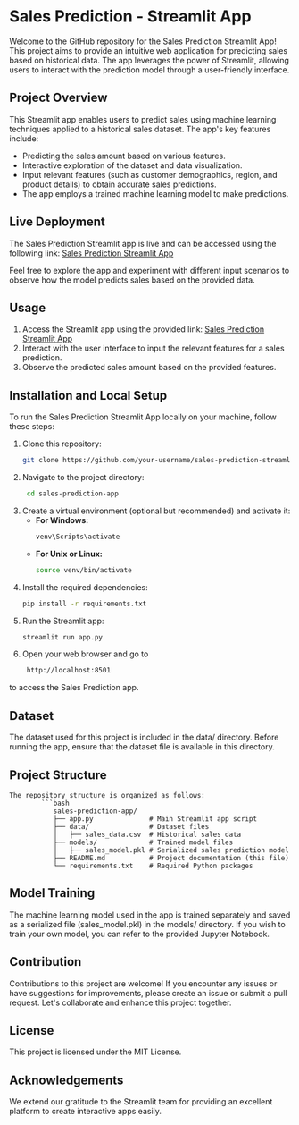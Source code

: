 # Sales Prediction - Streamlit App

Welcome to the GitHub repository for the Sales Prediction Streamlit App! This project aims to provide an intuitive web application for predicting sales based on historical data. The app leverages the power of Streamlit, allowing users to interact with the prediction model through a user-friendly interface.

## Project Overview

This Streamlit app enables users to predict sales using machine learning techniques applied to a historical sales dataset. The app's key features include:

- Predicting the sales amount based on various features.
- Interactive exploration of the dataset and data visualization.
- Input relevant features (such as customer demographics, region, and product details) to obtain accurate sales predictions.
- The app employs a trained machine learning model to make predictions.

## Live Deployment

The Sales Prediction Streamlit app is live and can be accessed using the following link: [Sales Prediction Streamlit App](https://your-streamlit-app-url.com/)

Feel free to explore the app and experiment with different input scenarios to observe how the model predicts sales based on the provided data.

## Usage

1. Access the Streamlit app using the provided link: [Sales Prediction Streamlit App](https://your-streamlit-app-url.com/)
2. Interact with the user interface to input the relevant features for a sales prediction.
3. Observe the predicted sales amount based on the provided features.

## Installation and Local Setup

To run the Sales Prediction Streamlit App locally on your machine, follow these steps:

1. Clone this repository:
   ```bash
   git clone https://github.com/your-username/sales-prediction-streamlit.git
2. Navigate to the project directory:
   ```bash
    cd sales-prediction-app
3. Create a virtual environment (optional but recommended) and activate it:
    - **For Windows:**
         ``` bash
         venv\Scripts\activate
      
   - **For Unix or Linux:**
     ``` bash
     source venv/bin/activate
4. Install the required dependencies:
      ```bash
      pip install -r requirements.txt
5. Run the Streamlit app:
      ```bash
      streamlit run app.py
6. Open your web browser and go to
   ```bash
    http://localhost:8501
to access the Sales Prediction app.
## Dataset
The dataset used for this project is included in the data/ directory. Before running the app, ensure that the dataset file is available in this directory.

## Project Structure
    The repository structure is organized as follows:
            ```bash
               sales-prediction-app/
               ├── app.py              # Main Streamlit app script
               ├── data/               # Dataset files
               │   ├── sales_data.csv  # Historical sales data
               ├── models/             # Trained model files
               │   ├── sales_model.pkl # Serialized sales prediction model
               ├── README.md           # Project documentation (this file)
               └── requirements.txt    # Required Python packages

## Model Training
The machine learning model used in the app is trained separately and saved as a serialized file (sales_model.pkl) in the models/ directory. If you wish to train your own model, you can refer to the provided Jupyter Notebook.

## Contribution
Contributions to this project are welcome! If you encounter any issues or have suggestions for improvements, please create an issue or submit a pull request. Let's collaborate and enhance this project together.

## License
This project is licensed under the MIT License.

## Acknowledgements
We extend our gratitude to the Streamlit team for providing an excellent platform to create interactive apps easily.


